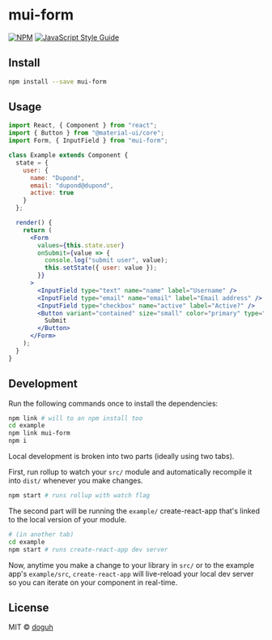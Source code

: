 # mui-form

>

[![NPM](https://img.shields.io/npm/v/mui-form.svg)](https://www.npmjs.com/package/mui-form) [![JavaScript Style Guide](https://img.shields.io/badge/code_style-standard-brightgreen.svg)](https://standardjs.com)

## Install

```bash
npm install --save mui-form
```

## Usage

```jsx
import React, { Component } from "react";
import { Button } from "@material-ui/core";
import Form, { InputField } from "mui-form";

class Example extends Component {
  state = {
    user: {
      name: "Dupond",
      email: "dupond@dupond",
      active: true
    }
  };

  render() {
    return (
      <Form
        values={this.state.user}
        onSubmit={value => {
          console.log("submit user", value);
          this.setState({ user: value });
        }}
      >
        <InputField type="text" name="name" label="Username" />
        <InputField type="email" name="email" label="Email address" />
        <InputField type="checkbox" name="active" label="Active?" />
        <Button variant="contained" size="small" color="primary" type="submit">
          Submit
        </Button>
      </Form>
    );
  }
}
```

## Development

Run the following commands once to install the dependencies:

```sh
npm link # will to an npm install too
cd example
npm link mui-form
npm i
```

Local development is broken into two parts (ideally using two tabs).

First, run rollup to watch your `src/` module and automatically recompile it into `dist/` whenever you make changes.

```bash
npm start # runs rollup with watch flag
```

The second part will be running the `example/` create-react-app that's linked to the local version of your module.

```bash
# (in another tab)
cd example
npm start # runs create-react-app dev server
```

Now, anytime you make a change to your library in `src/` or to the example app's `example/src`, `create-react-app` will live-reload your local dev server so you can iterate on your component in real-time.

## License

MIT © [doguh](https://github.com/doguh)

